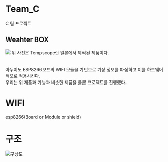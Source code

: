 # Team_C
C 팀 프로젝트 

## Weahter BOX
<img src="https://i1.wp.com/metro.co.uk/wp-content/uploads/2015/06/weather-1.gif?quality=90&strip=all&zoom=1&resize=540%2C303&ssl=1">
위 사진은 Tempscope란 일본에서 제작된 제품이다.<br><br><br>
아두이노 ESP8266보드의 WIFI 모듈을 기반으로 기상 정보를 파싱하고 이를 하드웨어적으로 적용시킨다.<br>
우리는 위 제품과 기능과 비슷한 제품을 클론 프로젝트를 진행했다.

# WIFI
  esp8266(Board or Module or shield)

# 구조
![구상도](https://user-images.githubusercontent.com/37135552/67631217-889a1580-f8d6-11e9-83f5-ed6887ec0993.png)
